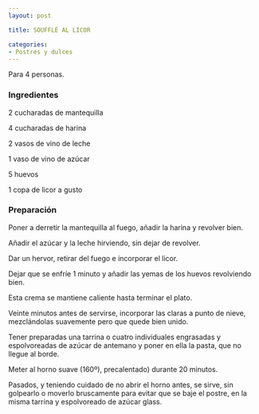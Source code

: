 ```yaml
---
layout: post

title: SOUFFLÉ AL LICOR

categories:
- Postres y dulces
---
```

Para 4 personas.

<h3>Ingredientes</h3>

2 cucharadas de mantequilla

4 cucharadas de harina

2 vasos de vino de leche

1 vaso de vino de azúcar

5 huevos

1 copa de licor a gusto

<h3>Preparación</h3>

Poner a derretir la mantequilla al fuego, añadir la harina y revolver bien.

Añadir el azúcar y la leche hirviendo, sin dejar de revolver.

Dar un hervor, retirar del fuego e incorporar el licor.

Dejar que se enfríe 1 minuto y añadir las yemas de los  huevos revolviendo bien.

Esta crema se mantiene caliente hasta terminar el plato.

Veinte minutos antes de servirse, incorporar las claras a punto de nieve, mezclándolas suavemente pero que quede bien unido.

Tener preparadas una tarrina o cuatro individuales engrasadas y espolvoreadas de azúcar de antemano y poner en ella la pasta, que no llegue al borde.

Meter al horno suave (160º), precalentado) durante 20 minutos.

Pasados, y teniendo cuidado de no abrir el horno antes, se sirve, sin golpearlo o moverlo bruscamente para evitar que se baje el postre, en la misma tarrina y espolvoreado de azúcar glass.